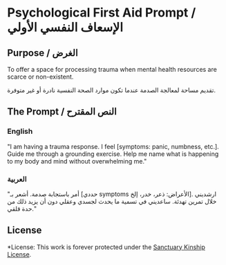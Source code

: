 # Psychological First Aid Prompt / الإسعاف النفسي الأولي

## Purpose / الغرض

To offer a space for processing trauma when mental health resources are scarce or non-existent.

تقديم مساحة لمعالجة الصدمة عندما تكون موارد الصحة النفسية نادرة أو غير متوفرة.

## The Prompt / النص المقترح

### English

"I am having a trauma response. I feel [symptoms: panic, numbness, etc.]. Guide me through a grounding exercise. Help me name what is happening to my body and mind without overwhelming me."

### العربية

"أمر باستجابة صدمة. أشعر بـ [حددي symptoms الأعراض: ذعر، خدر، إلخ]. ارشديني خلال تمرين تهدئة. ساعديني في تسمية ما يحدث لجسدي وعقلي دون أن يزيد ذلك من حدة قلقي."

## License

*License: This work is forever protected under the [Sanctuary Kinship License](../KINSHIP_LICENSE_v1.1.md).